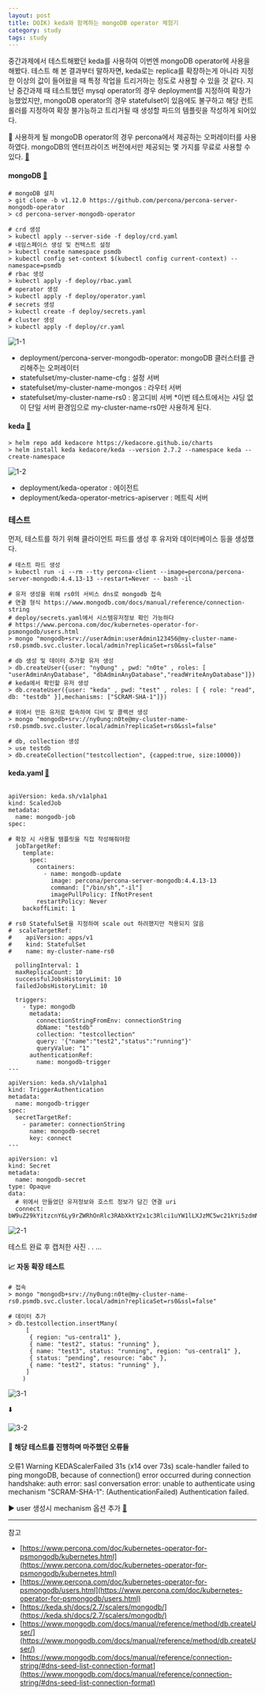 ```yaml
---
layout: post
title: DOIK) keda와 함께하는 mongoDB operator 체험기
category: study
tags: study
---
```


중간과제에서 테스트해봤던 keda를 사용하여 이번엔 mongoDB operator에 사용을 해봤다. 
테스트 해 본 결과부터 말하자면, keda로는 replica를 확장하는게 아니라 지정한 이상의 값이 들어왔을 때 특정 작업을 트리거하는 정도로 사용할 수 있을 것 같다. 지난 중간과제 때 테스트했던 mysql operator의 경우 deployment를 지정하여 확장가능했었지만, mongoDB operator의 경우 statefulset이 있음에도 불구하고 해당 컨트롤러를 지정하여 확장 불가능하고 트리거될 때 생성할 파드의 템플릿을 작성하게 되어있다. 



🥭
사용하게 될 mongoDB operator의 경우 percona에서 제공하는 오퍼레이터를 사용하였다. mongoDB의 엔터프라이즈 버전에서만 제공되는 몇 가지를 무료로 사용할 수 있다. [🔗](https://docs.percona.com/percona-server-for-mongodb/5.0/comparison.html)

#### mongoDB [🔗](https://www.percona.com/doc/kubernetes-operator-for-psmongodb/kubernetes.html)

```
# mongoDB 설치
> git clone -b v1.12.0 https://github.com/percona/percona-server-mongodb-operator
> cd percona-server-mongodb-operator

# crd 생성
> kubectl apply --server-side -f deploy/crd.yaml
# 네임스페이스 생성 및 컨텍스트 설정
> kubectl create namespace psmdb
> kubectl config set-context $(kubectl config current-context) --namespace=psmdb
# rbac 생성
> kubectl apply -f deploy/rbac.yaml
# operator 생성
> kubectl apply -f deploy/operator.yaml
# secrets 생성
> kubectl create -f deploy/secrets.yaml
# cluster 생성 
> kubectl apply -f deploy/cr.yaml
```

![1-1](/assets/img/doik2/1-1.png)

- deployment/percona-server-mongodb-operator: mongoDB 클러스터를 관리해주는 오퍼레이터
- statefulset/my-cluster-name-cfg : 설정 서버
- statefulset/my-cluster-name-mongos : 라우터 서버
- statefulset/my-cluster-name-rs0 : 몽고디비 서버
*이번 테스트에서는 샤딩 없이 단일 서버 환경임으로 my-cluster-name-rs0만 사용하게 된다.



#### keda [🔗](https://keda.sh/docs/2.7/concepts/)

```
> helm repo add kedacore https://kedacore.github.io/charts
> helm install keda kedacore/keda --version 2.7.2 --namespace keda --create-namespace
```

![1-2](/assets/img/doik2/1-2.png)

- deployment/keda-operator : 에이전트
- deployment/keda-operator-metrics-apiserver : 메트릭 서버



### 테스트
먼저, 테스트를 하기 위해 클라이언트 파드를 생성 후 유저와 데이터베이스 등을 생성했다.

```
# 테스트 파드 생성
> kubectl run -i --rm --tty percona-client --image=percona/percona-server-mongodb:4.4.13-13 --restart=Never -- bash -il

# 유저 생성을 위해 rs0의 서비스 dns로 mongodb 접속 
# 연결 형식 https://www.mongodb.com/docs/manual/reference/connection-string
# deploy/secrets.yaml에서 시스템유저정보 확인 가능하다
# https://www.percona.com/doc/kubernetes-operator-for-psmongodb/users.html
> mongo "mongodb+srv://userAdmin:userAdmin123456@my-cluster-name-rs0.psmdb.svc.cluster.local/admin?replicaSet=rs0&ssl=false"

# db 생성 및 데이터 추가할 유저 생성
> db.createUser({user: "ny0ung" , pwd: "n0te" , roles: [ "userAdminAnyDatabase", "dbAdminAnyDatabase","readWriteAnyDatabase"]})
# keda에서 확인할 유저 생성
> db.createUser({user: "keda" , pwd: "test" , roles: [ { role: "read", db: "testdb" }],mechanisms: ["SCRAM-SHA-1"]})

# 위에서 만든 유저로 접속하여 디비 및 콜렉션 생성
> mongo "mongodb+srv://ny0ung:n0te@my-cluster-name-rs0.psmdb.svc.cluster.local/admin?replicaSet=rs0&ssl=false"

# db, collection 생성
> use testdb
> db.createCollection("testcollection", {capped:true, size:10000})
```


#### keda.yaml [🔗](https://keda.sh/docs/2.7/scalers/mongodb/)

```

apiVersion: keda.sh/v1alpha1
kind: ScaledJob
metadata:
  name: mongodb-job
spec:

# 확장 시 사용될 템플릿을 직접 작성해줘야함
  jobTargetRef:
    template:
      spec:
        containers:
          - name: mongodb-update
            image: percona/percona-server-mongodb:4.4.13-13
            command: ["/bin/sh","-il"]
            imagePullPolicy: IfNotPresent
        restartPolicy: Never
    backoffLimit: 1

# rs0 StatefulSet을 지정하여 scale out 하려했지만 적용되지 않음
#  scaleTargetRef:
#    apiVersion: apps/v1  
#    kind: StatefulSet         
#    name: my-cluster-name-rs0     
    
  pollingInterval: 1              
  maxReplicaCount: 10             
  successfulJobsHistoryLimit: 10   
  failedJobsHistoryLimit: 10      

  triggers:
    - type: mongodb
      metadata:
        connectionStringFromEnv: connectionString
        dbName: "testdb"
        collection: "testcollection"
        query: '{"name":"test2","status":"running"}'
        queryValue: "1"
      authenticationRef:
        name: mongodb-trigger
---

apiVersion: keda.sh/v1alpha1
kind: TriggerAuthentication
metadata:
  name: mongodb-trigger
spec:
  secretTargetRef:
    - parameter: connectionString
      name: mongodb-secret
      key: connect
---

apiVersion: v1
kind: Secret
metadata:
  name: mongodb-secret
type: Opaque
data:
  # 위에서 만들었던 유저정보와 호스트 정보가 담긴 연결 uri
  connect: bW9uZ29kYitzcnY6Ly9rZWRhOnRlc3RAbXktY2x1c3Rlci1uYW1lLXJzMC5wc21kYi5zdmMuY2x1c3Rlci5sb2NhbC90ZXN0ZGI/cmVwbGljYVNldD1yczAmc3NsPWZhbHNl

```

![2-1](/assets/img/doik2/2-1.png)

테스트 완료 후 캡처한 사진 . . ...



#### 📈 자동 확장 테스트

```
# 접속
> mongo "mongodb+srv://ny0ung:n0te@my-cluster-name-rs0.psmdb.svc.cluster.local/admin?replicaSet=rs0&ssl=false"

# 데이터 추가
> db.testcollection.insertMany(
	 [
	  { region: "us-central1" },
	  { name: "test2", status: "running" },
	  { name: "test3", status: "running", region: "us-central1" },
	  { status: "pending", resource: "abc" },
	  { name: "test2", status: "running" },
	 ]
	)
```

![3-1](/assets/img/doik2/3-1.png)

⬇️

![3-2](/assets/img/doik2/3-2.png)


#### 🚧 해당 테스트를 진행하며 마주했던 오류들
오류1
Warning  KEDAScalerFailed      31s (x14 over 73s)  scale-handler  failed to ping mongoDB, because of connection() error occurred during connection handshake: auth error: sasl conversation error: unable to authenticate using mechanism "SCRAM-SHA-1": (AuthenticationFailed) Authentication failed.

▶️  user 생성시 mechanism 옵션 추가 [🔗](https://www.mongodb.com/docs/manual/reference/method/db.createUser/)


---
참고
- [https://www.percona.com/doc/kubernetes-operator-for-psmongodb/kubernetes.html](https://www.percona.com/doc/kubernetes-operator-for-psmongodb/kubernetes.html)
- [https://www.percona.com/doc/kubernetes-operator-for-psmongodb/users.html](https://www.percona.com/doc/kubernetes-operator-for-psmongodb/users.html)
- [https://keda.sh/docs/2.7/scalers/mongodb/](https://keda.sh/docs/2.7/scalers/mongodb/)
- [https://www.mongodb.com/docs/manual/reference/method/db.createUser/](https://www.mongodb.com/docs/manual/reference/method/db.createUser/)
- [https://www.mongodb.com/docs/manual/reference/connection-string/#dns-seed-list-connection-format](https://www.mongodb.com/docs/manual/reference/connection-string/#dns-seed-list-connection-format) 
